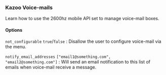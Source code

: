 

### Kazoo Voice-mails
Learn how to use the 2600hz mobile API set to manage voice-mail boxes.


#### Options

`not_configurable` `true`/`false` : Disallow the user to configure voice-mail via the menu.

`notify_email_addresses` `["email1@something.com", "email2@something.com"]` : Will send an email notification to this list of emails when voice-mail receive a message.
